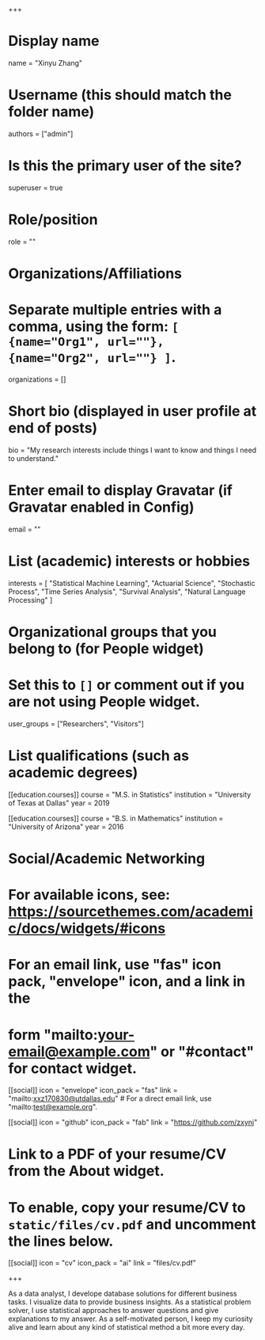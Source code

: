 +++
# Display name
name = "Xinyu Zhang"

# Username (this should match the folder name)
authors = ["admin"]

# Is this the primary user of the site?
superuser = true

# Role/position
role = ""

# Organizations/Affiliations
#   Separate multiple entries with a comma, using the form: `[ {name="Org1", url=""}, {name="Org2", url=""} ]`.
organizations = []

# Short bio (displayed in user profile at end of posts)
bio = "My research interests include things I want to know and things I need to understand."

# Enter email to display Gravatar (if Gravatar enabled in Config)
email = ""

# List (academic) interests or hobbies
interests = [
  "Statistical Machine Learning",
  "Actuarial Science",
  "Stochastic Process",
  "Time Series Analysis",
  "Survival Analysis",
  "Natural Language Processing"
]

# Organizational groups that you belong to (for People widget)
#   Set this to `[]` or comment out if you are not using People widget.
user_groups = ["Researchers", "Visitors"]

# List qualifications (such as academic degrees)
[[education.courses]]
  course = "M.S. in Statistics"
  institution = "University of Texas at Dallas"
  year = 2019

[[education.courses]]
  course = "B.S. in Mathematics"
  institution = "University of Arizona"
  year = 2016

# Social/Academic Networking
# For available icons, see: https://sourcethemes.com/academic/docs/widgets/#icons
#   For an email link, use "fas" icon pack, "envelope" icon, and a link in the
#   form "mailto:your-email@example.com" or "#contact" for contact widget.

[[social]]
  icon = "envelope"
  icon_pack = "fas"
  link = "mailto:xxz170830@utdallas.edu"  # For a direct email link, use "mailto:test@example.org".

[[social]]
  icon = "github"
  icon_pack = "fab"
  link = "https://github.com/zxynj"

# Link to a PDF of your resume/CV from the About widget.
# To enable, copy your resume/CV to `static/files/cv.pdf` and uncomment the lines below.
[[social]]
   icon = "cv"
   icon_pack = "ai"
   link = "files/cv.pdf"

+++

As a data analyst, I develope database solutions for different business tasks. I visualize data to provide business insights. As a statistical problem solver, I use statistical approaches to answer questions and give explanations to my answer. As a self-motivated person, I keep my curiosity alive and learn about any kind of statistical method a bit more every day.
